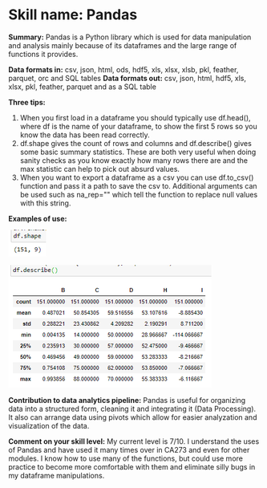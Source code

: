 # Skill name: Pandas

**Summary:** Pandas is a Python library which is used for data manipulation and analysis mainly because of its dataframes and the large range of functions it provides.

**Data formats in:**  csv, json, html, ods, hdf5, xls, xlsx, xlsb, pkl, feather, parquet, orc and SQL tables
**Data formats out:**  csv, json, html, hdf5, xls, xlsx, pkl, feather, parquet and as a SQL table

**Three tips:**  

1.  When you first load in a dataframe you should typically use df.head(), where df is the name of your dataframe, to show the first 5 rows so you know the data has been read correctly.
2.  df.shape gives the count of rows and columns and df.describe() gives some basic summary statistics. These are both very useful when doing sanity checks as you know exactly how many rows there are and the max statistic can help to pick out absurd values.
3.  When you want to export a dataframe as a csv you can use df.to_csv() function and pass it a path to save the csv to. Additional arguments can be used such as na_rep="" which tell the function to replace null values with this string.

**Examples of use:**

![Using df.shape](images/pandas/df.shape.PNG)  

![Using df.describer()](images/pandas/df.describe.PNG)

**Contribution to data analytics pipeline:** Pandas is useful for organizing data into a structured form, cleaning it and integrating it (Data Processing). It also can arrange data using pivots which allow for easier analyzation and visualization of the data.

**Comment on your skill level:** My current level is 7/10. I understand the uses of Pandas and have used it many times over in CA273 and even for other modules. I know how to use many of the functions, but could use more practice to become more comfortable with them and eliminate silly bugs in my dataframe manipulations.
